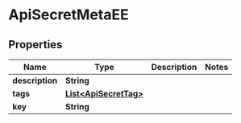 

# ApiSecretMetaEE


## Properties

| Name | Type | Description | Notes |
|------------ | ------------- | ------------- | -------------|
|**description** | **String** |  |  |
|**tags** | [**List&lt;ApiSecretTag&gt;**](ApiSecretTag.md) |  |  |
|**key** | **String** |  |  |



